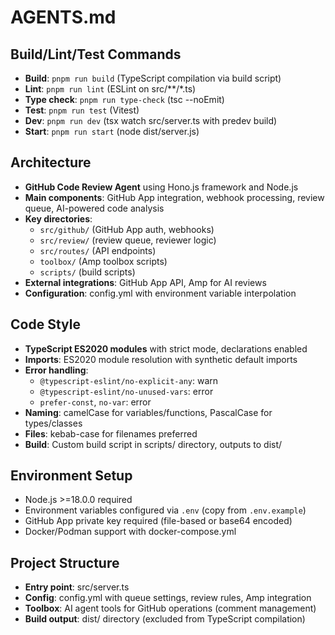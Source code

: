 # AGENTS.md

## Build/Lint/Test Commands
- **Build**: `pnpm run build` (TypeScript compilation via build script)
- **Lint**: `pnpm run lint` (ESLint on src/**/*.ts)
- **Type check**: `pnpm run type-check` (tsc --noEmit)
- **Test**: `pnpm run test` (Vitest)
- **Dev**: `pnpm run dev` (tsx watch src/server.ts with predev build)
- **Start**: `pnpm run start` (node dist/server.js)

## Architecture
- **GitHub Code Review Agent** using Hono.js framework and Node.js
- **Main components**: GitHub App integration, webhook processing, review queue, AI-powered code analysis
- **Key directories**: 
  - `src/github/` (GitHub App auth, webhooks)
  - `src/review/` (review queue, reviewer logic)
  - `src/routes/` (API endpoints)
  - `toolbox/` (Amp toolbox scripts)
  - `scripts/` (build scripts)
- **External integrations**: GitHub App API, Amp for AI reviews
- **Configuration**: config.yml with environment variable interpolation

## Code Style
- **TypeScript ES2020 modules** with strict mode, declarations enabled
- **Imports**: ES2020 module resolution with synthetic default imports
- **Error handling**: 
  - `@typescript-eslint/no-explicit-any`: warn
  - `@typescript-eslint/no-unused-vars`: error
  - `prefer-const`, `no-var`: error
- **Naming**: camelCase for variables/functions, PascalCase for types/classes
- **Files**: kebab-case for filenames preferred
- **Build**: Custom build script in scripts/ directory, outputs to dist/

## Environment Setup
- Node.js >=18.0.0 required
- Environment variables configured via `.env` (copy from `.env.example`)
- GitHub App private key required (file-based or base64 encoded)
- Docker/Podman support with docker-compose.yml

## Project Structure
- **Entry point**: src/server.ts
- **Config**: config.yml with queue settings, review rules, Amp integration
- **Toolbox**: AI agent tools for GitHub operations (comment management)
- **Build output**: dist/ directory (excluded from TypeScript compilation)
